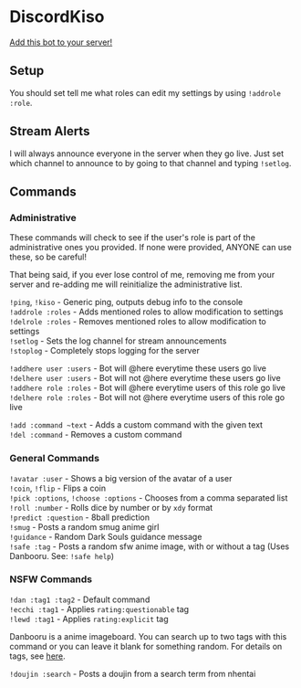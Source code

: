 # DiscordKiso

[Add this bot to your server!](https://discordapp.com/oauth2/authorize?&client_id=338421678579122186&scope=bot&permissions=0)

## Setup

You should set tell me what roles can edit my settings by using `!addrole :role`.

## Stream Alerts

I will always announce everyone in the server when they go live. Just set which channel to announce to by going to that channel and typing `!setlog`.

## Commands

### Administrative

These commands will check to see if the user's role is part of the administrative ones you provided. If none were provided, ANYONE can use these, so be careful!

That being said, if you ever lose control of me, removing me from your server and re-adding me will reinitialize the administrative list.

`!ping`, `!kiso` - Generic ping, outputs debug info to the console  
`!addrole :roles` - Adds mentioned roles to allow modification to settings  
`!delrole :roles` - Removes mentioned roles to allow modification to settings  
`!setlog` - Sets the log channel for stream announcements  
`!stoplog` - Completely stops logging for the server  
  
`!addhere user :users` - Bot will @here everytime these users go live  
`!delhere user :users` - Bot will not @here everytime these users go live  
`!addhere role :roles` - Bot will @here everytime users of this role go live  
`!delhere role :roles` - Bot will not @here everytime users of this role go  live

`!add :command ~text` - Adds a custom command with the given text  
`!del :command` - Removes a custom command  

### General Commands

`!avatar :user` - Shows a big version of the avatar of a user  
`!coin`, `!flip` - Flips a coin  
`!pick :options`, `!choose :options` - Chooses from a comma separated list  
`!roll :number` - Rolls dice by number or by `xdy` format  
`!predict :question` - 8ball prediction  
`!smug` - Posts a random smug anime girl  
`!guidance` - Random Dark Souls guidance message  
`!safe :tag` - Posts a random sfw anime image, with or without a tag (Uses Danbooru. See: `!safe help`)

### NSFW Commands

`!dan :tag1 :tag2` - Default command  
`!ecchi :tag1` - Applies `rating:questionable` tag  
`!lewd :tag1` - Applies `rating:explicit` tag  

Danbooru is a anime imageboard. You can search up to two tags with this command or you can leave it blank for something random. For details on tags, see [here](https://danbooru.donmai.us/wiki_pages/43037).

`!doujin :search` - Posts a doujin from a search term from nhentai
